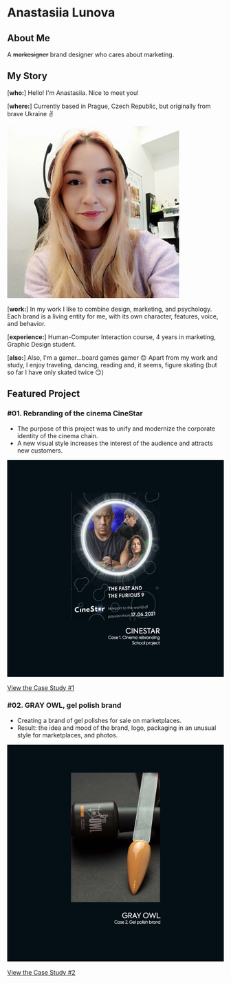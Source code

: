 # Anastasiia Lunova

## About Me
A ~~markesigner~~ brand designer who cares about marketing.

## My Story

[__who:__] Hello! I'm Anastasiia. Nice to meet you!

[__where:__] Currently based in Prague, Czech Republic, but originally from brave Ukraine ✌


![Photo of me with headphones at work.](images/photo1.jpg)

[__work:__] In my work I like to combine design, marketing, and psychology. Each brand is a living entity for me, with its own character, features, voice, and behavior. 

 [__experience:__] Human-Computer Interaction course, 4 years in marketing, Graphic Design student.

[__also:__] Also, I'm a gamer...board games gamer 😊 Apart from my work and study, I enjoy traveling, dancing, reading and, it seems, figure skating (but so far I have only skated twice 😏)

## Featured Project


### #01. Rebranding of the cinema CineStar

- The purpose of this project was to unify and modernize the corporate identity of the cinema chain.
- A new visual style increases the interest of the audience and attracts new customers.

![Case study #1: rebranding of the cinema CineStar. Project preview.](images/case-study-01.png)

[View the Case Study #1](case-study-01.md)



### #02. GRAY OWL, gel polish brand

- Creating a brand of gel polishes for sale on marketplaces.
- Result: the idea and mood of the brand, logo, packaging in an unusual style for marketplaces, and photos.

![Case study #2: GRAY OWL, gel polish brand. Project preview.](images/case-study-02.png)

[View the Case Study #2](case-study-02.md)

